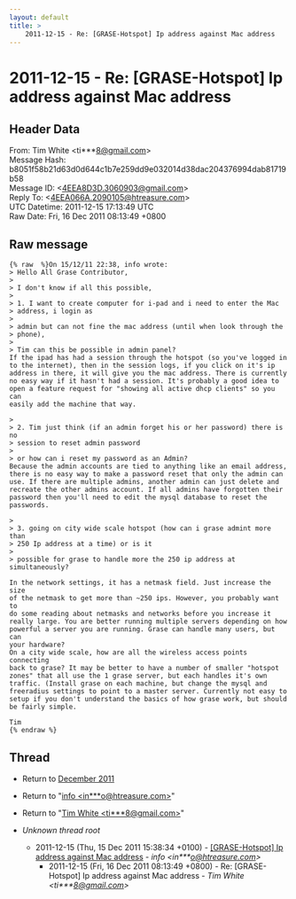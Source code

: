 ```yaml
---
layout: default
title: >
    2011-12-15 - Re: [GRASE-Hotspot] Ip address against Mac address
---
```


# 2011-12-15 - Re: [GRASE-Hotspot] Ip address against Mac address

## Header Data

From: Tim White \<ti***8@gmail.com\><br>
Message Hash: b8051f58b21d63d0d644c1b7e259dd9e032014d38dac204376994dab81719b58<br>
Message ID: \<4EEA8D3D.3060903@gmail.com\><br>
Reply To: \<4EEA066A.2090105@htreasure.com\><br>
UTC Datetime: 2011-12-15 17:13:49 UTC<br>
Raw Date: Fri, 16 Dec 2011 08:13:49 +0800<br>

## Raw message

```
{% raw  %}On 15/12/11 22:38, info wrote:
> Hello All Grase Contributor,
>
> I don't know if all this possible,
>
> 1. I want to create computer for i-pad and i need to enter the Mac 
> address, i login as
>
> admin but can not fine the mac address (until when look through the 
> phone),
>
> Tim can this be possible in admin panel?
If the ipad has had a session through the hotspot (so you've logged in 
to the internet), then in the session logs, if you click on it's ip 
address in there, it will give you the mac address. There is currently 
no easy way if it hasn't had a session. It's probably a good idea to 
open a feature request for "showing all active dhcp clients" so you can 
easily add the machine that way.

>
> 2. Tim just think (if an admin forget his or her password) there is no 
> session to reset admin password
>
> or how can i reset my password as an Admin?
Because the admin accounts are tied to anything like an email address, 
there is no easy way to make a password reset that only the admin can 
use. If there are multiple admins, another admin can just delete and 
recreate the other admins account. If all admins have forgotten their 
password then you'll need to edit the mysql database to reset the passwords.

>
> 3. going on city wide scale hotspot (how can i grase admint more than 
> 250 Ip address at a time) or is it
>
> possible for grase to handle more the 250 ip address at simultaneously?

In the network settings, it has a netmask field. Just increase the size 
of the netmask to get more than ~250 ips. However, you probably want to 
do some reading about netmasks and networks before you increase it 
really large. You are better running multiple servers depending on how 
powerful a server you are running. Grase can handle many users, but can 
your hardware?
On a city wide scale, how are all the wireless access points connecting 
back to grase? It may be better to have a number of smaller "hotspot 
zones" that all use the 1 grase server, but each handles it's own 
traffic. (Install grase on each machine, but change the mysql and 
freeradius settings to point to a master server. Currently not easy to 
setup if you don't understand the basics of how grase work, but should 
be fairly simple.

Tim
{% endraw %}
```

## Thread

+ Return to [December 2011](/archive/2011/12)

+ Return to "[info <in***o<span>@</span>htreasure.com>](/authors/in___o_at_htreasure_com)"
+ Return to "[Tim White <ti***8<span>@</span>gmail.com>](/authors/ti___8_at_gmail_com)"

+ _Unknown thread root_
  + 2011-12-15 (Thu, 15 Dec 2011 15:38:34 +0100) - [[GRASE-Hotspot] Ip address against Mac address](/archive/2011/12/40780ef7d0b077bd06c04aa75be8b4a58a67fb6e2d080c42fb7f4a6dd3f3ad74) - _info \<in***o@htreasure.com\>_
    + 2011-12-15 (Fri, 16 Dec 2011 08:13:49 +0800) - Re: [GRASE-Hotspot] Ip address against Mac address - _Tim White \<ti***8@gmail.com\>_

